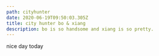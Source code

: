 ```yaml
---
path: cityhunter
date: 2020-06-19T09:50:03.305Z
title: city hunter bo & xiang
description: bo is so handsome and xiang is so pretty.
---
```

nice day today
